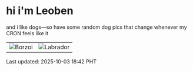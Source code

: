 # hi i'm Leoben

and i like dogs—so have some random dog pics that change whenever my CRON feels like it

|  |  |
|--------|----------|
| ![Borzoi](https://random-dog-vercel.vercel.app/api/random-borzoi?v=1759488164) | ![Labrador](https://random-dog-vercel.vercel.app/api/random-labrador?v=1759488164) |

Last updated: 2025-10-03 18:42 PHT
